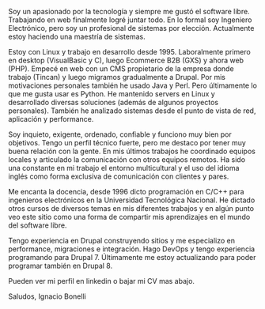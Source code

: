 <!--
.. title: Usando Nikola para mi sitio
.. slug: nikola-migration
.. date: 2024-07-24 23:00:00 UTC-03:00
.. tags: web
.. author: Ignacio Bonelli
.. link: https://www.nachodigital.com.ar/es/nikola-migration
.. description: Migrando mi sitio de Drupal 7 a Nikola static generator
.. category: Professional
.. draft: True
-->

Soy un apasionado por la tecnología y siempre me gustó el software libre. Trabajando en web finalmente logré juntar todo. En lo formal soy Ingeniero Electrónico, pero soy un profesional de sistemas por elección. Actualmente estoy haciendo una maestría de sistemas.

<!-- TEASER_END -->

Estoy con Linux y trabajo en desarrollo desde 1995. Laboralmente primero en desktop (VisualBasic y C), luego Ecommerce B2B (GXS) y ahora web (PHP). Empecé en web con un CMS propietario de la empresa donde trabajo (Tincan) y luego migramos gradualmente a Drupal. Por mis motivaciones personales también he usado Java y Perl. Pero últimamente lo que me gusta usar es Python. He mantenido servers en Linux y desarrollado diversas soluciones (además de algunos proyectos personales). También he analizado sistemas desde el punto de vista de red, aplicación y performance.

Soy inquieto, exigente, ordenado, confiable y funciono muy bien por objetivos. Tengo un perfil técnico fuerte, pero me destaco por tener muy buena relación con la gente. En mis últimos trabajos he coordinado equipos locales y articulado la comunicación con otros equipos remotos. Ha sido una constante en mi trabajo el entorno multicultural y el uso del idioma inglés como forma exclusiva de comunicación con clientes y pares.

Me encanta la docencia, desde 1996 dicto programación en C/C++ para ingenieros electrónicos en la Universidad Tecnológica Nacional. He dictado otros cursos de diversos temas en mis diferentes trabajos y en algún punto veo este sitio como una forma de compartir mis aprendizajes en el mundo del software libre.

Tengo experiencia en Drupal construyendo sitios y me especializo en performance, migraciones e integración. Hago DevOps y tengo experiencia programando para Drupal 7. Últimamente me estoy actualizando para poder programar también en Drupal 8.

Pueden ver mi perfil en linkedin o bajar mi CV mas abajo.

Saludos,
Ignacio Bonelli
